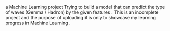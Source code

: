 a Machine Learning project 
Trying to build a model that can predict the type of waves (Gemma / Hadron) by the given features .
This is an incomplete project and the purpose of uploading it is only to showcase my learning progress in Machine Learning .
